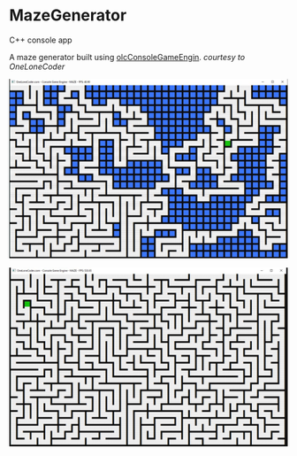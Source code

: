 # MazeGenerator
C++ console app 

A maze generator built using [olcConsoleGameEngin](https://github.com/OneLoneCoder/olcPixelGameEngine). *courtesy to OneLoneCoder*

![maze_geneartor](maze_generator.JPG)

![maze_geneartor_complete](maze_generator_complete.JPG)

